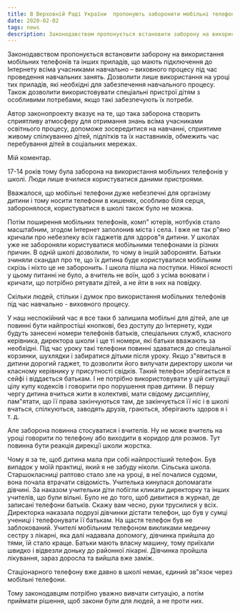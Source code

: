 ```yaml
---
title: В Верховній Раді України  пропонують заборонити мобільні телефони в школі
date: 2020-02-02
tags: news
description: Законодавством пропонується встановити заборону на використання мобільних телефонів та інших приладів, що мають підключення до Інтернету всіма учасниками навчально – виховного процесу під час проведення навчальних занять 
---
```


Законодавством пропонується встановити заборону на використання мобільних телефонів та інших приладів, що мають підключення до Інтернету всіма учасниками навчально – виховного процесу під час проведення навчальних занять. Дозволити лише використання на уроці тих приладів, які необхідні для забезпечення навчального процесу.  Також дозволити використовувати спеціальні пристрої дітям з особливими потребами, якщо такі забезпечують їх потреби.

 Автор законопроекту вказує на те, що така заборона створить сприятливу атмосферу для отримання знань всіма учасниками освітнього процесу, допоможе зосередитися на навчанні, сприятиме живому спілкуванню дітей, підлітків та їх наставників, обмежить час перебування дітей в соціальних мережах.


 
Мій коментар.


17-14 років тому була заборона на використання мобільних телефонів у школі. Люди лише вчилися користуватися даними пристроями.
 
Вважалося, що мобільні телефони дуже небезпечні для організму дитини і тому носити телефони в кишенях, особливо біля серця, заборонялося, користуватися в школі також було не можна.

 Потім поширення мобільних телефонів, комп" ютерів, нотбуків стало масштабним, згодом Інтернет заполонив міста і села. 
І вже не так р"яно кричали про небезпеку всіх гаджетів для здоров"я дитини. У школах уже не забороняли користуватися мобільними телефонами із різних причин. В одній школі дозволили, то чому в іншій забороняти.  Батьки  зчиняли скандал про те, що їх дитина буде користуватися мобільним скрізь і ніхто це не заборонить. І школа пішла на поступки.
Ніякої ясності у цьому питанні не було, а вчитель не воїн, щоб з усіма воювати і кричати, що потрібно рятувати дітей, а не йти в них на повідку.

Скільки людей, стільки і думок про використання мобільних телефонів під час навчально - виховного процесу.
 
У наш неспокійний час я все таки б залишила мобільні для дітей, але це повинні бути найпростіші кнопкові, без доступу до Інтернету, куди будуть занесені номери телефонів батьків, спеціальних служб, класного керівника, директора школи і ще ті номери, які батьки вважають за необхідні.
Під час уроку такі телефони повинні здаватися до спеціальної корзинки, шухлядки і забиратися дітьми після уроку. 
Якщо з"явиться в дитини дорогий гаджет, то дозволити його вилучати директору школи чи класному керівнику у присутності свідків. Такий телефон зберігається в сейфі і віддається батькам. І не потрібно використовувати у цій ситуації цілу купу кодексів і говорити про порушення прав дитини. В першу чергу дитина вчиться жити в колективі, мати свідому дисципліну,  пам"ятати, що її права закінчуються там, де закінчується її ніс і в школі вчаться, спілкуються, заводять друзів, граються, зберігають здоров я і т. д.


Але заборона повинна стосуватися і вчителів. Ну не може вчитель на уроці говорити по телефону або виходити в коридор для розмов. Тут повинна бути реакція дирекції школи жорстка.


Чому я за те, щоб дитина мала при собі найпростіший телефон.
Був випадок у моїй практиці, який я не забуду ніколи. Сільська школа. Старшокласниці раптово стало зле на уроці, в неї почалися судоми, вона почала втрачати свідомість. Учителька кинулася допомагати дівчині. За наказом учительки діти побігли  кликати директорку та інших учителів, що були вільні. Було не до того, щоб дивитися в журнал, де записані телефони батьків. Скажу вам чесно, руки трусилися у всіх.  Директорка наказала подрузі дівчинки дістати телефон, що був у сумці учениці і телефонувати її батькам. На щастя телефон був не заблокований.  Учителі мобільним телефоном викликами медичну сестру з лікарні, яка далі надавала допомогу, дівчинка прийшла до тями, їй стало краще. Батьки мають власну машину, тому приїхали швидко і відвезли доньку до районної лікарні. Дівчинка пройшла лікування, зараз доросла та вийшла вже заміж. 

Стаціонарного телефону вже давно в школі немає, єдиний зв"язок через мобільні телефони.


Тому законодавцям потрібно уважно вивчати ситуацію, а потім приймати рішення, щоб закони були для людей, а не проти них.
